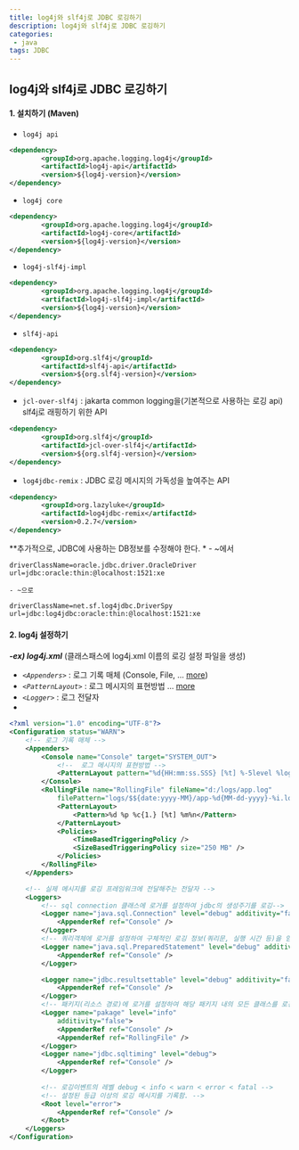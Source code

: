 ```yaml
---
title: log4j와 slf4j로 JDBC 로깅하기
description: log4j와 slf4j로 JDBC 로깅하기
categories:
 - java
tags: JDBC
---
```


## log4j와 slf4j로 JDBC 로깅하기

#### 1. 설치하기 (Maven)
- `log4j api`
```xml
<dependency>
        <groupId>org.apache.logging.log4j</groupId>
        <artifactId>log4j-api</artifactId>
        <version>${log4j-version}</version>
</dependency>
```
- `log4j core`
```xml
<dependency>
        <groupId>org.apache.logging.log4j</groupId>
        <artifactId>log4j-core</artifactId>
        <version>${log4j-version}</version>
</dependency>
```
- `log4j-slf4j-impl`
```xml
<dependency>
        <groupId>org.apache.logging.log4j</groupId>
        <artifactId>log4j-slf4j-impl</artifactId>
        <version>${log4j-version}</version>
</dependency>
```
- `slf4j-api`
```xml
<dependency>
        <groupId>org.slf4j</groupId>
        <artifactId>slf4j-api</artifactId>
        <version>${org.slf4j-version}</version>
</dependency>
```
- `jcl-over-slf4j` : jakarta common logging을(기본적으로 사용하는 로깅 api) slf4j로 래핑하기 위한 API
```xml
<dependency>
        <groupId>org.slf4j</groupId>
        <artifactId>jcl-over-slf4j</artifactId>
        <version>${org.slf4j-version}</version>
</dependency>
```
- `log4jdbc-remix` : JDBC 로깅 메시지의 가독성을 높여주는 API
```xml
<dependency>
        <groupId>org.lazyluke</groupId>
        <artifactId>log4jdbc-remix</artifactId>
        <version>0.2.7</version>
</dependency>
```
**추가적으로, JDBC에 사용하는 DB정보를 수정해야 한다. *
    - ~에서
```
driverClassName=oracle.jdbc.driver.OracleDriver
url=jdbc:oracle:thin:@localhost:1521:xe
```
    - ~으로
```
driverClassName=net.sf.log4jdbc.DriverSpy
url=jdbc:log4jdbc:oracle:thin:@localhost:1521:xe
```

#### 2. log4j 설정하기
***-ex) log4j.xml*** (클래스패스에 log4j.xml 이름의 로깅 설정 파일을 생성)

- *`<Appenders>`* : 로그 기록 매체 (Console, File, ... [more](http://logging.apache.org/log4j/2.x/manual/appenders.html))
- *`<PatternLayout>`* : 로그 메시지의 표현방법 ... [more](http://logging.apache.org/log4j/2.x/manual/layouts.html)
- *`<Logger>`* : 로그 전달자
- 
```xml
<?xml version="1.0" encoding="UTF-8"?>
<Configuration status="WARN">
	<!-- 로그 기록 매체 -->
	<Appenders>
		<Console name="Console" target="SYSTEM_OUT">
			<!--  로그 메시지의 표현방법 -->
			<PatternLayout pattern="%d{HH:mm:ss.SSS} [%t] %-5level %logger{1.} - %msg%n" />
		</Console>
		<RollingFile name="RollingFile" fileName="d:/logs/app.log"
			filePattern="logs/$${date:yyyy-MM}/app-%d{MM-dd-yyyy}-%i.log.gz">
			<PatternLayout>
				<Pattern>%d %p %c{1.} [%t] %m%n</Pattern>
			</PatternLayout>
			<Policies>
				<TimeBasedTriggeringPolicy />
				<SizeBasedTriggeringPolicy size="250 MB" />
			</Policies>
		</RollingFile>
	</Appenders>

	<!-- 실제 메시지를 로깅 프레임워크에 전달해주는 전달자 -->
	<Loggers>
		<!-- sql connection 클래스에 로거를 설정하여 jdbc의 생성주기를 로깅-->
		<Logger name="java.sql.Connection" level="debug" additivity="false">
			<AppenderRef ref="Console" />
		</Logger>
        <!-- 쿼리객체에 로거를 설정하여 구체적인 로깅 정보(쿼리문, 실행 시간 등)을 얻을 수 있다.-->
		<Logger name="java.sql.PreparedStatement" level="debug" additivity="false">
			<AppenderRef ref="Console" />
		</Logger>

		<Logger name="jdbc.resultsettable" level="debug" additivity="false">
			<AppenderRef ref="Console" />
		</Logger>
        <!-- 패키지(리소스 경로)에 로거를 설정하여 해당 패키지 내의 모든 클래스를 로깅할 수 있다.-->
		<Logger name="pakage" level="info"
			additivity="false">
			<AppenderRef ref="Console" />
			<AppenderRef ref="RollingFile" />
		</Logger>
		<Logger name="jdbc.sqltiming" level="debug">
			<AppenderRef ref="Console" />
		</Logger>
		
		<!-- 로깅이벤트의 레벨 debug < info < warn < error < fatal -->
		<!-- 설정된 등급 이상의 로깅 메시지를 기록함. -->
		<Root level="error">
			<AppenderRef ref="Console" />
		</Root>
	</Loggers>
</Configuration>
```